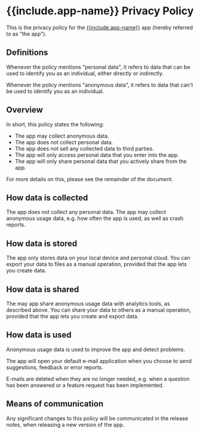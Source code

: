 # {{include.app-name}} Privacy Policy

This is the privacy policy for the [{{include.app-name}}]({{include.product.info.url}}) app (hereby referred to as "the app").


## Definitions

Whenever the policy mentions "personal data", it refers to data that can be used to identify you as an individual, either directly or indirectly.

Whenever the policy mentions "anonymous data", it refers to data that can't be used to identify you as an individual.


## Overview

In short, this policy states the following:

 * The app may collect anonymous data.
 * The app does not collect personal data.
 * The app does not sell any collected data to third parties.
 * The app will only access personal data that you enter into the app.
 * The app will only share personal data that you actively share from the app.
 
For more details on this, please see the remainder of the document.


## How data is collected

The app does not collect any personal data. The app may collect anonymous usage data, e.g. how often the app is used, as well as crash reports.


## How data is stored

The app only stores data on your local device and personal cloud. You can export your data to files as a manual operation, provided that the app lets you create data.


## How data is shared

The may app share anonymous usage data with analytics tools, as described above. You can share your data to others as a manual operation, provided that the app lets you create and export data.


## How data is used

Anonymous usage data is used to improve the app and detect problems.

The app will open your default e-mail application when you choose to send suggestions, feedback or error reports.

E-mails are deleted when they are no longer needed, e.g. when a question has been answered or a feature request has been implemented.


## Means of communication

Any significant changes to this policy will be communicated in the release notes, when releasing a new version of the app.